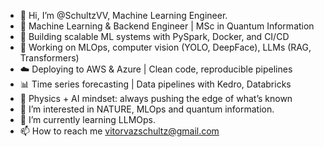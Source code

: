 -  👋 Hi, I’m @SchultzVV, Machine Learning Engineer.
-  🚀 Machine Learning & Backend Engineer | MSc in Quantum Information
-  🔧 Building scalable ML systems with PySpark, Docker, and CI/CD
-  🧠 Working on MLOps, computer vision (YOLO, DeepFace), LLMs (RAG, Transformers)
-  ☁️ Deploying to AWS & Azure | Clean code, reproducible pipelines
-  📊 Time series forecasting | Data pipelines with Kedro, Databricks
-  🧪 Physics + AI mindset: always pushing the edge of what’s known
-  👀 I’m interested in NATURE, MLOps and quantum information.
-  🌱 I’m currently learning LLMOps.
-  📫 How to reach me vitorvazschultz@gmail.com

<!---
SchultzVV/SchultzVV is a ✨ special ✨ repository because its `README.md` (this file) appears on your GitHub profile.
You can click the Preview link to take a look at your changes.
--->
